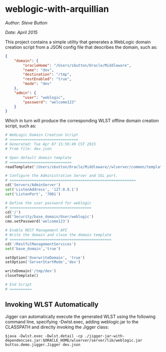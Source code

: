 # weblogic-with-arquillian

*Author: Steve Button*  

*Date: April 2015*

This project contains a simple utility that generates a WebLogic domain creation script from a JSON config file that describes the domain, such as:

```json
{
    "domain": {
        "oracleHome": "/Users/sbutton/Oracle/Middleware",
        "name": "dev",
        "destination": "/tmp",
        "restEnabled": "true",
        "mode": "dev"
    },
    "admin": {
        "user": "weblogic",
        "password": "welcome123"
    }
}
```
Which in turn will produce the corresponding WLST offline domain creation script, such as:
```py
# WebLogic Domain Creation Script
# ===============================
# Generated: Tue Apr 07 15:59:49 CST 2015
# From file: dev.json

# Open default domain template
# ============================
readTemplate('/Users/sbutton/Oracle/Middleware//wlserver/common/templates/wls/wls.jar')

# Configure the Administration Server and SSL port.
# =========================================================
cd('Servers/AdminServer')
set('ListenAddress', '127.0.0.1')
set('ListenPort', '7001')

# Define the user password for weblogic
# =====================================
cd('/')
cd('Security/base_domain/User/weblogic')
cmo.setPassword('welcome123')

# Enable REST Management API
# Write the domain and close the domain template
# ==============================================
cd('/RestfulManagementServices')
set('base_domain','true')

setOption('OverwriteDomain', 'true')
setOption('ServerStartMode','dev')

writeDomain('/tmp/dev')
closeTemplate()

# End Script
# ==========

```

## Invoking WLST Automatically
Jigger can automatically execute the generated WLST using the following command line, specifying -Dwlst.exec, adding weblogic.jar to the CLASSPATH and directly invoking the Jigger class:

```$java -Dwlst.exec -Dwlst.detail -cp ./jigger-jar-with-dependencies.jar:$ORACLE_HOME/wlserver/server/lib/weblogic.jar buttso.demo.jigger.Jigger dev.json```




